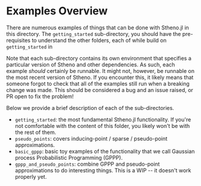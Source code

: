 # Examples Overview

There are numerous examples of things that can be done with Stheno.jl in this directory. The `getting_started` sub-directory, you should have the pre-requisites to understand the other folders, each of while build on `getting_started` in 

Note that each sub-directory contains its own environment that specifies a particular version of Stheno and other dependencies. As such, each example _should_ certainly be runnable. It might not, however, be runnable on the most recent version of Stheno. If you encounter this, it likely means that someone forgot to check that all of the examples still run when a breaking change was made. This should be considered a bug and an issue raised, or PR open to fix the problem!

Below we provide a brief description of each of the sub-directories.

- `getting_started`: the most fundamental Stheno.jl functionality. If you're not comfortable with the content of this folder, you likely won't be with the rest of them.
- `pseudo_points`: covers inducing-point / sparse / pseudo-point approximations.
- `basic_gppp`: basic toy examples of the functionality that we call Gaussian process Probabilistic Programming (GPPP).
- `gppp_and_pseudo_points`: combine GPPP and pseudo-point approximations to do interesting things. This is a WIP -- it doesn't work properly yet.
